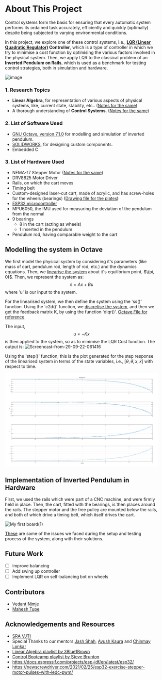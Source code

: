 # About This Project
Control systems form the basis for ensuring that every automatic system performs its ordained task accurately, efficiently and quickly (optimally) despite being subjected to varying environmental conditions.

In this project, we explore one of these control systems, i.e., **[LQR (Linear Quadratic Regulator)](../Notes/Vedant/Control_Bootcamp_Vedant.md) Controller**, which is a type of controller in which we try to minimise a cost function by optimising the various factors involved in the physical system. Then, we apply LQR to the classical problem of an **Inverted Pendulum on Rails**, which is used as a benchmark for testing control strategies, both in simulation and hardware.


 ![image](https://user-images.githubusercontent.com/103848930/193101549-694b60c1-498a-4eb1-9eca-13f6805558b5.png)



### 1. Research Topics
* **Linear Algebra**, for representation of various aspects of physical systems, like, current state, stability, etc.. ([Notes for the same](./Notes/Mahesh/LA_Notes_Mahesh.md))
* A thorough understanding of **Control Systems**. ([Notes for the same](./Notes/Mahesh/ControlBootcamp_Notes_Mahesh.md))

### 2. List of Software Used
* [GNU Octave, version 7.1.0](https://octave.org/) for modelling and simulation of inverted pendulum. 
* [SOLIDWORKS](https://www.solidworks.com/), for designing custom components.
* Embedded C

### 3. List of Hardware Used
* NEMA-17 Stepper Motor ([Notes for the same](./Notes/Mahesh/Controlling_Stepper_Motor.md))
* DRV8825 Motor Driver
* Rails, on which the cart moves
* Timing belt
* Custom-designed laser-cut cart, made of acrylic, and has screw-holes for the wheels (bearings) ([Drawing file for the plates](./Cart_design/side_plate.pdf))
* [ESP32 microcontroller](https://docs.espressif.com/projects/esp-idf/en/latest/esp32/)
* MPU6050, the IMU used for measuring the deviation of the pendulum from the normal
* 9 bearings
  * 8 in the cart (acting as wheels)
  * 1 inserted in the pendulum 
* Pendulum rod, having comparable weight to the cart


## Modelling the system in Octave
We first model the physical system by considering it's parameters (like mass of cart, pendulum rod, length of rod, etc.) and the dynamics equations. Then, we [linearise the system](https://github.com/vrnimje/Inverted-LQR-Bot-Eklavya/blob/develop/Notes/Mahesh/ControlBootcamp_Notes_Mahesh.md#linearizing-around-a-fixed-point) about it's equilibrium point, $\(pi, 0)$. Then, we represent the system as: 
$$\dot{x} = Ax + Bu$$ 
where 'u' is our input to the system. 

For the linearised system, we then define the system using the 'ss()' function. Using the 'c2d()' function, we [discretise the system](https://github.com/vrnimje/Inverted-LQR-Bot-Eklavya/blob/develop/Notes/Vedant/Control_Bootcamp_Vedant.md#3-linearising-around-a-fixed-point), and then we get the feedback matrix K, by using the function 'dlqr()'. [Octave File for reference](./Octave_Tasks/Vedant_Task_1/Inverted_Pendulum.m)<br>

The input,
$$u = -Kx$$
is then applied to the system, so as to minimise the LQR Cost function. The output is: 
![Screencast-from-29-09-22-061416](https://user-images.githubusercontent.com/103848930/193095170-ae7c0de0-c5a4-43df-be26-f1580bf4394c.gif)


Using the 'step()' function, this is the plot generated for the step response of the linearised system in terms of the state variables, i.e., 
$[\theta, \dot{\theta}, x, \dot{x}]$ with respect to time.

![Step Response](Notes/Vedant/assets/step_response.png)

## Implementation of Inverted Pendulum in Hardware
First, we used the rails which were part of a CNC machine, and were firmly held in place. Then, the cart, fitted with the bearings, is then places around the rails. The stepper motor and the free pulley are mounted below the rails, and both of which drive a timing belt, which itself drives the cart. 

![My first board(1)](https://user-images.githubusercontent.com/103848930/193186818-cdafd9c1-1da0-4378-8d9f-5a9479d1179c.jpg)

[These](./hardware_issues.md) are some of the issues we faced during the setup and testing process of the system, along with their solutions.

## **Future Work**

- [ ]  Improve balancing
- [ ]  Add swing up controller
- [ ]  Implement LQR on self-balancing bot on wheels

## Contributors
* [Vedant Nimje](https://github.com/vrnimje)
* [Mahesh Tupe](https://github.com/Asc91)

## Acknowledgements and Resources
* [SRA VJTI](https://github.com/SRA-VJTI)
* Special Thanks to our mentors [Jash Shah](https://github.com/Jash-Shah), [Ayush Kaura](https://github.com/Ayush-Kaura) and [Chinmay Lonkar](https://github.com/ChinmayLonkar)
* [Linear Algebra playlist by 3Blue1Brown](https://www.youtube.com/playlist?list=PL0-GT3co4r2y2YErbmuJw2L5tW4Ew2O5B)
* [Control Bootcamp playlist by Steve Brunton](https://www.youtube.com/playlist?list=PLMrJAkhIeNNR20Mz-VpzgfQs5zrYi085m)
* https://docs.espressif.com/projects/esp-idf/en/latest/esp32/
* https://newscrewdriver.com/2021/02/25/esp32-exercise-stepper-motor-pulses-with-ledc-pwm/

